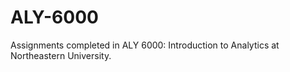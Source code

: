 # ALY-6000
Assignments completed in ALY 6000: Introduction to Analytics at Northeastern University.
